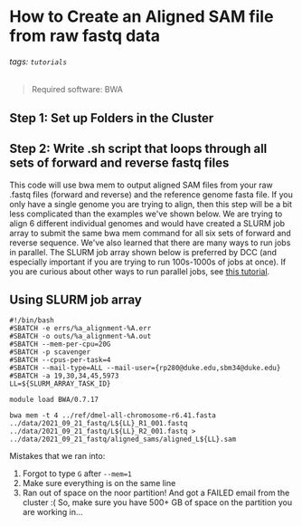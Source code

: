 # How to Create an Aligned SAM file from raw fastq data
###### tags: `tutorials`
> Required software: BWA

## Step 1: Set up Folders in the Cluster



## Step 2: Write .sh script  that loops through all sets of forward and reverse fastq files

This code will use bwa mem to output aligned SAM files from your raw .fastq files (forward and reverse) and the reference genome fasta file. If you only have a single genome you are trying to align, then this step will be a bit less complicated than the examples we've shown below. We are trying to align 6 different individual genomes and would have created a SLURM job array to submit the same bwa mem command for all six sets of forward and reverse sequence. We've also learned that there are many ways to run jobs in parallel. The SLURM job array shown below is preferred by DCC (and especially important if you are trying to run 100s-1000s of jobs at once). If you are curious about other ways to run parallel jobs, see [this tutorial](https://github.com/Noor-WGS-data/Genome_sequence_data/blob/main/Running_jobs_in_parallel.md).

## Using SLURM job array 

```
#!/bin/bash
#SBATCH -e errs/%a_alignment-%A.err 
#SBATCH -o outs/%a_alignment-%A.out 
#SBATCH --mem-per-cpu=20G 
#SBATCH -p scavenger
#SBATCH --cpus-per-task=4 
#SBATCH --mail-type=ALL --mail-user={rp280@duke.edu,sbm34@duke.edu}
#SBATCH -a 19,30,34,45,5973
LL=${SLURM_ARRAY_TASK_ID}

module load BWA/0.7.17

bwa mem -t 4 ../ref/dmel-all-chromosome-r6.41.fasta ../data/2021_09_21_fastq/L${LL}_R1_001.fastq ../data/2021_09_21_fastq/L${LL}_R2_001.fastq > ../data/2021_09_21_fastq/aligned_sams/aligned_L${LL}.sam
```

Mistakes that we ran into:
1. Forgot to type `G` after `--mem=1`
2. Make sure everything is on the same line
3. Ran out of space on the noor partition! And got a FAILED email from the cluster :( So, make sure you have 500+ GB of space on the partition you are working in... 


